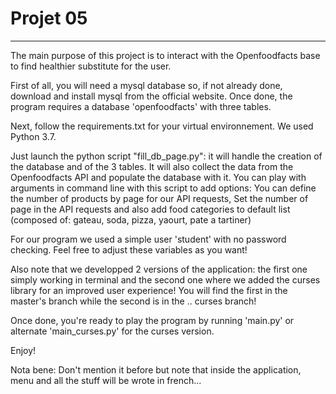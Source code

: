 # Projet 05
-----------

The main purpose of this project is to interact with the Openfoodfacts base to find healthier substitute for the user.

First of all, you will need a mysql database so, if not already done, download and install mysql from the official website. 
Once done, the program requires a database 'openfoodfacts' with three tables.

Next, follow the requirements.txt for your virtual environnement. We used Python 3.7.

Just launch the python script "fill_db_page.py": it will handle the creation of the database and of the 3 tables. It will also collect the data from the Openfoodfacts API and populate the database with it. You can play with arguments in command line with this script to add options: You can define the number of products by page for our API requests, Set the number of page in the API requests and also add food categories to default list (composed of: gateau, soda, pizza, yaourt, pate a tartiner)

For our program we used a simple user 'student' with no password checking. Feel free to adjust these variables as you want!

Also note that we developped 2 versions of the application: the first one simply working in terminal and the second one where we added the curses library for an improved user experience! You will find the first in the master's branch while the second is in the .. curses branch!

Once done, you're ready to play the program by running 'main.py' or alternate 'main_curses.py' for the curses version.

Enjoy!

Nota bene: Don't mention it before but note that inside the application, menu and all the stuff will be wrote in french...
